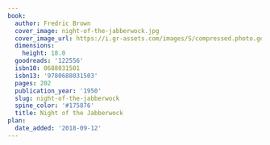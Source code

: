 ```yaml
---
book:
  author: Fredric Brown
  cover_image: night-of-the-jabberwock.jpg
  cover_image_url: https://i.gr-assets.com/images/S/compressed.photo.goodreads.com/books/1328715694l/122556._SX98_.jpg
  dimensions:
    height: 18.0
  goodreads: '122556'
  isbn10: 0688031501
  isbn13: '9780688031503'
  pages: 202
  publication_year: '1950'
  slug: night-of-the-jabberwock
  spine_color: '#175876'
  title: Night of the Jabberwock
plan:
  date_added: '2018-09-12'
---
```

